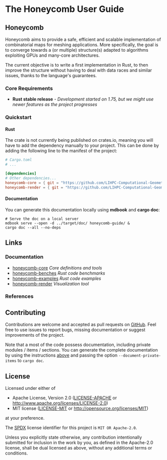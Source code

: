 # The Honeycomb User Guide

## Honeycomb

Honeycomb aims to provide a safe, efficient and scalable implementation of
combinatorial maps for meshing applications. More specifically, the goal is
to converge towards a (or multiple) structure(s) adapted to algorithms
exploiting GPUs and many-core architectures.

The current objective is to write a first implementation in Rust, to then
improve the structure without having to deal with data races and similar
issues, thanks to the language's guarantees.

### Core Requirements

- **Rust stable release** - *Development started on 1.75, but we might use
  newer features as the project progresses*

### Quickstart

#### Rust

The crate is not currently being published on crates.io, meaning you will have
to add the dependency manually to your project. This can be done by adding the
following line to the manifest of the project:

```toml
# Cargo.toml
# ...

[dependencies]
# Other dependencies...
honeycomb-core = { git = "https://github.com/LIHPC-Computational-Geometry/honeycomb.git" }
honeycomb-render = { git = "https://github.com/LIHPC-Computational-Geometry/honeycomb.git" }
```

#### Documentation

You can generate this documentation locally using **mdbook** and **cargo doc**:

```shell
# Serve the doc on a local server
mdbook serve --open -d ../target/doc/ honeycomb-guide/ &
cargo doc --all --no-deps
```

## Links

### Documentation

- [honeycomb-core](honeycomb_core/) *Core definitions and tools*
- [honeycomb-benches](honeycomb_benches/) *Rust code benchmarks*
- [honeycomb-examples](honeycomb_examples/) *Rust code examples*
- [honeycomb-render](honeycomb_render/) *Visualization tool*

### References

## Contributing

Contributions are welcome and accepted as pull requests on [GitHub][GH]. Feel free to use issues to report bugs,
missing documentation or suggest improvements of the project.

Note that a most of the code possess documentation, including private modules / items / sections. You can generate
the complete documentation by using the instructions [above](#Documentation) and passing the option
`--document-private-items` to `cargo doc`.

[GH]: https://github.com/LIHPC-Computational-Geometry/honeycomb

## License

Licensed under either of

* Apache License, Version 2.0
  ([LICENSE-APACHE](https://github.com/LIHPC-Computational-Geometry/honeycomb/blob/master/LICENSE-APACHE)
  or http://www.apache.org/licenses/LICENSE-2.0)
* MIT license
  ([LICENSE-MIT](https://github.com/LIHPC-Computational-Geometry/honeycomb/blob/master/LICENSE-MIT)
  or http://opensource.org/licenses/MIT)

at your preference.

The [SPDX](https://spdx.dev) license identifier for this project is `MIT OR Apache-2.0`.

Unless you explicitly state otherwise, any contribution intentionally submitted
for inclusion in the work by you, as defined in the Apache-2.0 license, shall be
dual licensed as above, without any additional terms or conditions.
